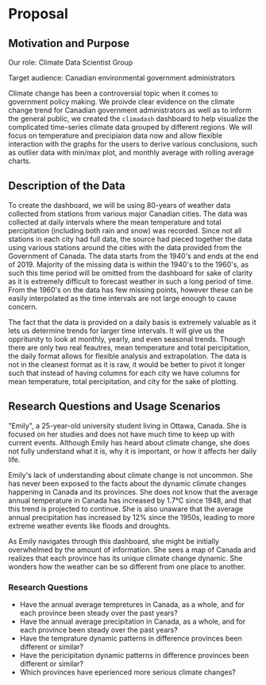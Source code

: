 # Proposal

## Motivation and Purpose

Our role: Climate Data Scientist Group

Target audience: Canadian environmental government administrators

Climate change has been a controversial topic when it comes to government policy making. We proivde clear evidence on the climate change trend for Canadian government administrators as well as to inform the general public, we created the `climadash` dashboard to help visualize the complicated time-series climate data grouped by different regions. We will focus on temperature and precipiaion data now and allow flexible interaction with the graphs for the users to derive various conclusions, such as outlier data with min/max plot, and monthly average with rolling average charts.  

## Description of the Data

To create the dashboard, we will be using 80-years of weather data collected from stations from various major Canadian cities. The data was collected at daily intervals where the mean temperature and total percipitation (including both rain and snow) was recorded. Since not all stations in each city had full data, the source had pieced together the data using various stations around the cities with the data provided from the Government of Canada. The data starts from the 1940's and ends at the end of 2019. Majority of the missing data is within the 1940's to the 1960's, as such this time period will be omitted from the dashboard for sake of clarity as it is extremely difficult to forecast weather in such a long period of time. From the 1960's on the data has few missing points, however these can be easily interpolated as the time intervals are not large enough to cause concern.

The fact that the data is provided on a daily basis is extremely valuable as it lets us determine trends for larger time intervals. It will give us the oppritunity to look at monthly, yearly, and even seasonal trends. Though there are only two real feautres, mean temperature and total percipitation, the daily format allows for flexible analysis and extrapolation. The data is not in the cleanest format as it is raw, it would be better to pivot it longer such that instead of having columns for each city we have columns for mean temperature, total percipitation, and city for the sake of plotting.

## Research Questions and Usage Scenarios

"Emily", a 25-year-old university student living in Ottawa, Canada. She is focused on her studies and does not have much time to keep up with current events. Although Emily has heard about climate change, she does not fully understand what it is, why it is important, or how it affects her daily life.

Emily's lack of understanding about climate change is not uncommon. She has never been exposed to the facts about the dynamic climate changes happening in Canada and its provinces. She does not know that the average annual temperature in Canada has increased by 1.7°C since 1948, and that this trend is projected to continue. She is also unaware that the average annual precipitation has increased by 12% since the 1950s, leading to more extreme weather events like floods and droughts.

As Emily navigates through this dashboard, she might be initially overwhelmed by the amount of information. She sees a map of Canada and realizes that each province has its unique climate change dynamic. She wonders how the weather can be so different from one place to another.

### Research Questions

- Have the annual average tempretures in Canada, as a whole, and for each province been steady over the past years?
- Have the annual average precipitation in Canada, as a whole, and for each province been steady over the past years?
- Have the temprature dynamic patterns in difference provinces been different or similar?
- Have the pericipitation dynamic patterns in difference provinces been different or similar?
- Which provinces have eperienced more serious climate changes? 